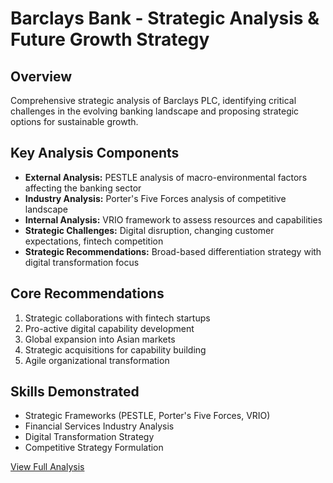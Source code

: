 # Barclays Bank - Strategic Analysis & Future Growth Strategy

## Overview
Comprehensive strategic analysis of Barclays PLC, identifying critical challenges in the evolving banking landscape and proposing strategic options for sustainable growth.

## Key Analysis Components
- **External Analysis:** PESTLE analysis of macro-environmental factors affecting the banking sector
- **Industry Analysis:** Porter's Five Forces analysis of competitive landscape
- **Internal Analysis:** VRIO framework to assess resources and capabilities
- **Strategic Challenges:** Digital disruption, changing customer expectations, fintech competition
- **Strategic Recommendations:** Broad-based differentiation strategy with digital transformation focus

## Core Recommendations
1. Strategic collaborations with fintech startups
2. Pro-active digital capability development
3. Global expansion into Asian markets
4. Strategic acquisitions for capability building
5. Agile organizational transformation

## Skills Demonstrated
- Strategic Frameworks (PESTLE, Porter's Five Forces, VRIO)
- Financial Services Industry Analysis
- Digital Transformation Strategy
- Competitive Strategy Formulation

[View Full Analysis](./Strategic-Analysis-Barclays.docx)

